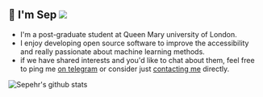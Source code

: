 ## :wave: I'm Sep ![](https://komarev.com/ghpvc/?username=thisissepehr&color=green)

- I'm a post-graduate student at Queen Mary university of London.
- I enjoy developing open source software to improve the accessibility and
  really passionate about machine learning methods.
- if we have shared interests and you'd like to chat about them, feel free to
  ping me [on telegram](https://t.me/sepam7) or consider just
  [contacting me](https://sepehr.uk) directly.

![Sepehr's github stats](https://github-readme-stats.vercel.app/api?username=thisissepehr&show_icons=true&count_private=true&theme=radical)


